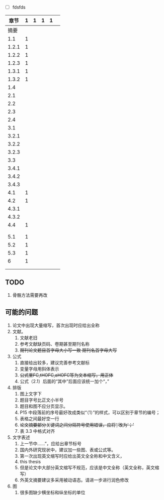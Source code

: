 - [ ] fdsfds

| 章节    | 1   | 1   | 1   | 1   |     |
| ----- | --- | --- | --- | --- | --- |
| 摘要    |     |     |     |     |     |
| 1.1   | 1   |     |     |     |     |
| 1.2.1 | 1   |     |     |     |     |
| 1.2.2 | 1   |     |     |     |     |
| 1.2.3 | 1   |     |     |     |     |
| 1.3.1 | 1   |     |     |     |     |
| 1.3.2 | 1   |     |     |     |     |
| 1.4   |     |     |     |     |     |
| 2.1   |     |     |     |     |     |
| 2.2   |     |     |     |     |     |
| 2.3   |     |     |     |     |     |
| 2.4   |     |     |     |     |     |
| 3.1   |     |     |     |     |     |
| 3.2.1 |     |     |     |     |     |
| 3.2.2 |     |     |     |     |     |
| 3.2.3 |     |     |     |     |     |
| 3.3   |     |     |     |     |     |
| 3.4.1 |     |     |     |     |     |
| 3.4.2 |     |     |     |     |     |
| 3.4.3 |     |     |     |     |     |
| 4.1   | 1   |     |     |     |     |
| 4.2   | 1   |     |     |     |     |
| 4.3.1 |     |     |     |     |     |
| 4.3.2 |     |     |     |     |     |
| 4.4   | 1   |     |     |     |     |
|       |     |     |     |     |     |
|       |     |     |     |     |     |
| 5.1   | 1   |     |     |     |     |
| 5.2   | 1   |     |     |     |     |
| 5.3   | 1   |     |     |     |     |
| 6     | 1   |     |     |     |     |
|       |     |     |     |     |     |
|       |     |     |     |     |     |

## TODO
1. 骨骼方法需要再改

## 可能的问题
1. 论文中出现大量缩写，首次出现时应给出全称
2. 文献。
	1. 文献老旧
	2. 参考文献缺页码、卷期甚至期刊名称
	3. ~~期刊论文题目首字母大小写一致 期刊名首字母大写~~
3. 公式
	1. 直接给出较多，建议完善参考文献标
	2. 变量字母用斜体表示
	3. ~~公式里FC,tHOFC,aHOFC等为文本缩写，用正体~~
	4. 公式（2.1）后面的“其中”后面应该统一加个“，”
4. 排版
	1. 图上文字下
	2. 题目字号比正文小半号
	3. 题目和图不应分页显示。
	4. P15 中段落前的序号最好改成类似“（1）”的样式，可以区别于章节的编号；
	5. 表格之间最好空一行
	6. ~~论文摘要部分关键词之间分隔符号使用错误，应将‘,’改为‘；’~~
	7. 表 3.3 中格式对齐
5. 文字表述
	1. 上一节中……”，应给出章节标号
	2. 国内外研究现状中，建议加一些图、表或公式等。
	3. 第一次出现英文缩写时应给出英文全全称和中文含义，
	4. this thesis
	5. 但是论文中大部分英文缩写不规范，应该是中文全称（英文全称，英文缩写）
	6. 外英文摘要建议多采用被动语态。请进一步进行润色修改
6. 图
	1. 很多图缺少横坐标和纵坐标的单位

